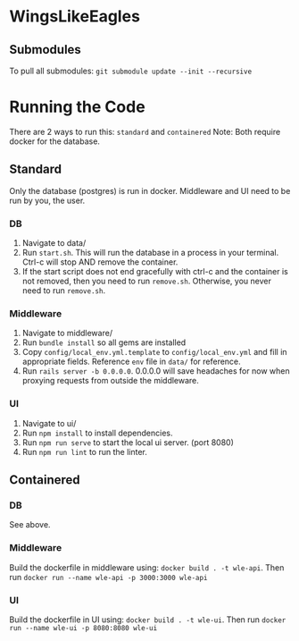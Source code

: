 # WingsLikeEagles

## Submodules
To pull all submodules: `git submodule update --init --recursive`

# Running the Code
There are 2 ways to run this: `standard` and `containered`
Note: Both require docker for the database.
## Standard
Only the database (postgres) is run in docker. Middleware and UI need to be run by you, the user.

### DB
1. Navigate to data/
2. Run `start.sh`. This will run the database in a process in your terminal. Ctrl-c will stop AND remove the container.
3. If the start script does not end gracefully with ctrl-c and the container is not removed, then you need to run `remove.sh`. Otherwise, you never need to run `remove.sh`.
### Middleware
1. Navigate to middleware/
2. Run `bundle install` so all gems are installed
3. Copy `config/local_env.yml.template` to `config/local_env.yml` and fill in appropriate fields. Reference `env` file in `data/` for reference.
4. Run `rails server -b 0.0.0.0`. 0.0.0.0 will save headaches for now when proxying requests from outside the middleware.

### UI
1. Navigate to ui/
2. Run `npm install` to install dependencies.
3. Run `npm run serve` to start the local ui server. (port 8080)
4. Run `npm run lint` to run the linter.

## Containered
### DB
See above.

### Middleware
Build the dockerfile in middleware using: `docker build . -t wle-api`. Then run `docker run --name wle-api -p 3000:3000 wle-api`

### UI
Build the dockerfile in UI using: `docker build . -t wle-ui`. Then run `docker run --name wle-ui -p 8080:8080 wle-ui`
